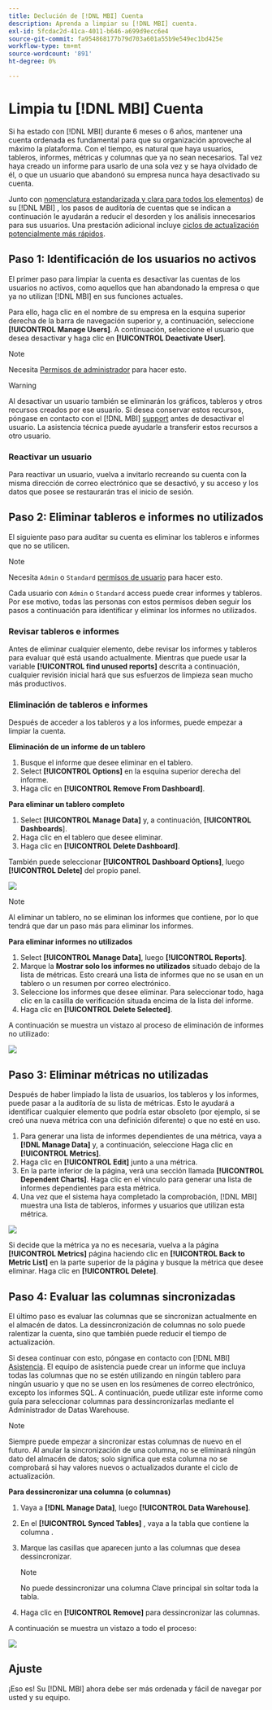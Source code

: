 ```yaml
---
title: Declución de [!DNL MBI] Cuenta
description: Aprenda a limpiar su [!DNL MBI] cuenta.
exl-id: 5fcdac2d-41ca-4011-b646-a699d9ecc6e4
source-git-commit: fa954868177b79d703a601a55b9e549ec1bd425e
workflow-type: tm+mt
source-wordcount: '891'
ht-degree: 0%

---
```


# Limpia tu [!DNL MBI] Cuenta

Si ha estado con [!DNL MBI] durante 6 meses o 6 años, mantener una cuenta ordenada es fundamental para que su organización aproveche al máximo la plataforma. Con el tiempo, es natural que haya usuarios, tableros, informes, métricas y columnas que ya no sean necesarios. Tal vez haya creado un informe para usarlo de una sola vez y se haya olvidado de él, o que un usuario que abandonó su empresa nunca haya desactivado su cuenta.

Junto con [nomenclatura estandarizada y clara para todos los elementos](../best-practices/naming-elements.md)) de su [!DNL MBI] , los pasos de auditoría de cuentas que se indican a continuación le ayudarán a reducir el desorden y los análisis innecesarios para sus usuarios. Una prestación adicional incluye [ciclos de actualización potencialmente más rápidos](../best-practices/reduce-update-cycle-time.md).

## Paso 1: Identificación de los usuarios no activos

El primer paso para limpiar la cuenta es desactivar las cuentas de los usuarios no activos, como aquellos que han abandonado la empresa o que ya no utilizan [!DNL MBI] en sus funciones actuales.

Para ello, haga clic en el nombre de su empresa en la esquina superior derecha de la barra de navegación superior y, a continuación, seleccione **[!UICONTROL Manage Users]**. A continuación, seleccione el usuario que desea desactivar y haga clic en **[!UICONTROL Deactivate User]**.

>[!NOTE]
>
>Necesita [Permisos de administrador](../administrator/user-management/user-management.md) para hacer esto.

>[!WARNING]
>
>Al desactivar un usuario también se eliminarán los gráficos, tableros y otros recursos creados por ese usuario. Si desea conservar estos recursos, póngase en contacto con el [!DNL MBI] [support](../guide-overview.md) antes de desactivar el usuario. La asistencia técnica puede ayudarle a transferir estos recursos a otro usuario.

### Reactivar un usuario

Para reactivar un usuario, vuelva a invitarlo recreando su cuenta con la misma dirección de correo electrónico que se desactivó, y su acceso y los datos que posee se restaurarán tras el inicio de sesión.

## Paso 2: Eliminar tableros e informes no utilizados

El siguiente paso para auditar su cuenta es eliminar los tableros e informes que no se utilicen.

>[!NOTE]
>
>Necesita `Admin` o `Standard` [permisos de usuario](../administrator/user-management/user-management.md) para hacer esto.

Cada usuario con `Admin` o `Standard` access puede crear informes y tableros. Por ese motivo, todas las personas con estos permisos deben seguir los pasos a continuación para identificar y eliminar los informes no utilizados.

### Revisar tableros e informes

Antes de eliminar cualquier elemento, debe revisar los informes y tableros para evaluar qué está usando actualmente. Mientras que puede usar la variable **[!UICONTROL find unused reports]** descrita a continuación, cualquier revisión inicial hará que sus esfuerzos de limpieza sean mucho más productivos.

### Eliminación de tableros e informes

Después de acceder a los tableros y a los informes, puede empezar a limpiar la cuenta.

**Eliminación de un informe de un tablero**

1. Busque el informe que desee eliminar en el tablero.
1. Select **[!UICONTROL Options]** en la esquina superior derecha del informe.
1. Haga clic en **[!UICONTROL Remove From Dashboard]**.

**Para eliminar un tablero completo**

1. Select **[!UICONTROL Manage Data]** y, a continuación, **[!UICONTROL Dashboards**].
1. Haga clic en el tablero que desee eliminar.
1. Haga clic en **[!UICONTROL Delete Dashboard]**.

También puede seleccionar **[!UICONTROL Dashboard Options]**, luego **[!UICONTROL Delete]** del propio panel.

![](../../mbi/assets/Delete_from_dashboard.png)

>[!NOTE]
>
>Al eliminar un tablero, no se eliminan los informes que contiene, por lo que tendrá que dar un paso más para eliminar los informes.

**Para eliminar informes no utilizados**

1. Select **[!UICONTROL Manage Data]**, luego **[!UICONTROL Reports]**.
1. Marque la **Mostrar solo los informes no utilizados** situado debajo de la lista de métricas. Esto creará una lista de informes que no se usan en un tablero o un resumen por correo electrónico.
1. Seleccione los informes que desee eliminar. Para seleccionar todo, haga clic en la casilla de verificación situada encima de la lista del informe.
1. Haga clic en **[!UICONTROL Delete Selected]**.

A continuación se muestra un vistazo al proceso de eliminación de informes no utilizado:

![](../../mbi/assets/unused_reports.png)

## Paso 3: Eliminar métricas no utilizadas

Después de haber limpiado la lista de usuarios, los tableros y los informes, puede pasar a la auditoría de su lista de métricas. Esto le ayudará a identificar cualquier elemento que podría estar obsoleto (por ejemplo, si se creó una nueva métrica con una definición diferente) o que no esté en uso.

1. Para generar una lista de informes dependientes de una métrica, vaya a **[!DNL Manage Data]** y, a continuación, seleccione Haga clic en **[!UICONTROL Metrics]**.
1. Haga clic en **[!UICONTROL Edit]** junto a una métrica.
1. En la parte inferior de la página, verá una sección llamada **[!UICONTROL Dependent Charts]**. Haga clic en el vínculo para generar una lista de informes dependientes para esta métrica.
1. Una vez que el sistema haya completado la comprobación, [!DNL MBI] muestra una lista de tableros, informes y usuarios que utilizan esta métrica.

![](../../mbi/assets/report_dependecies.png)

Si decide que la métrica ya no es necesaria, vuelva a la página **[!UICONTROL Metrics]** página haciendo clic en **[!UICONTROL Back to Metric List]** en la parte superior de la página y busque la métrica que desee eliminar. Haga clic en **[!UICONTROL Delete]**.

## Paso 4: Evaluar las columnas sincronizadas

El último paso es evaluar las columnas que se sincronizan actualmente en el almacén de datos. La dessincronización de columnas no solo puede ralentizar la cuenta, sino que también puede reducir el tiempo de actualización.

Si desea continuar con esto, póngase en contacto con [!DNL MBI] [Asistencia](../guide-overview.md). El equipo de asistencia puede crear un informe que incluya todas las columnas que no se estén utilizando en ningún tablero para ningún usuario y que no se usen en los resúmenes de correo electrónico, excepto los informes SQL. A continuación, puede utilizar este informe como guía para seleccionar columnas para dessincronizarlas mediante el Administrador de Datas Warehouse.

>[!NOTE]
>
>Siempre puede empezar a sincronizar estas columnas de nuevo en el futuro. Al anular la sincronización de una columna, no se eliminará ningún dato del almacén de datos; solo significa que esta columna no se comprobará si hay valores nuevos o actualizados durante el ciclo de actualización.

**Para dessincronizar una columna (o columnas)**

1. Vaya a **[!DNL Manage Data]**, luego **[!UICONTROL Data Warehouse]**.
1. En el **[!UICONTROL Synced Tables]** , vaya a la tabla que contiene la columna .
1. Marque las casillas que aparecen junto a las columnas que desea dessincronizar.
   >[!NOTE]
   >
   >No puede dessincronizar una columna Clave principal sin soltar toda la tabla.

1. Haga clic en **[!UICONTROL Remove]** para dessincronizar las columnas.

A continuación se muestra un vistazo a todo el proceso:

![](../../mbi/assets/drop_column.png)

## Ajuste

¡Eso es! Su [!DNL MBI] ahora debe ser más ordenada y fácil de navegar por usted y su equipo.
